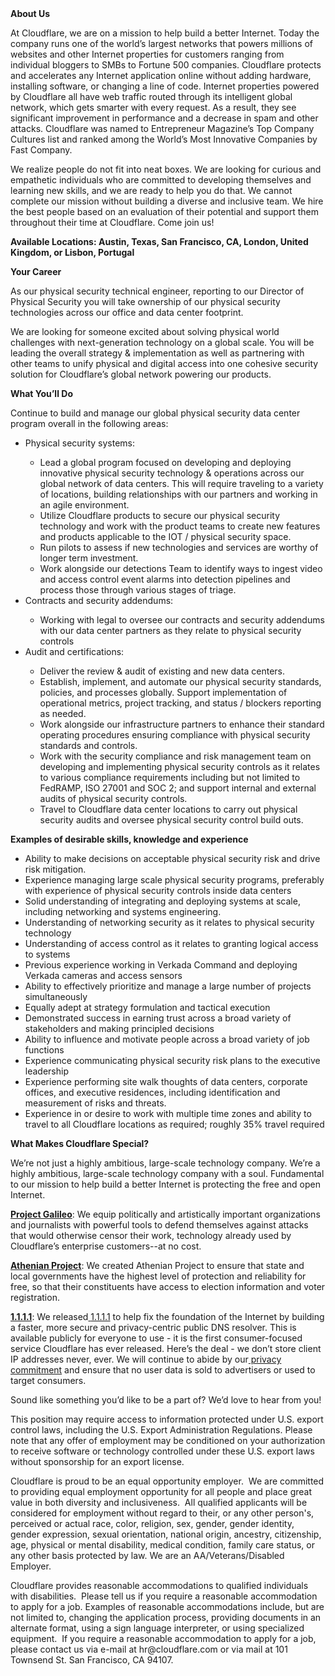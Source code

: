 <div class="content-intro">
	<div><strong>About Us</strong></div>
	<div>
		<p>At Cloudflare, we are on a mission to help build a better Internet. Today the company runs one of the world’s largest networks that powers millions of websites and other Internet properties for customers ranging from individual bloggers to SMBs to Fortune 500 companies. Cloudflare protects and accelerates any Internet application online without adding hardware, installing software, or changing a line of code. Internet properties powered by Cloudflare all have web traffic routed through its intelligent global network, which gets smarter with every request. As a result, they see significant improvement in performance and a decrease in spam and other attacks. Cloudflare was named to Entrepreneur Magazine’s Top Company Cultures list and ranked among the World’s Most Innovative Companies by Fast Company.&nbsp;</p>
		<p><span style="font-weight: 400;">We realize people do not fit into neat boxes. We are looking for curious and empathetic individuals who are committed to developing themselves and learning new skills, and we are ready to help you do that. We cannot complete our mission without building a diverse and inclusive team. We hire the best people based on an evaluation of their potential and support them throughout their time at Cloudflare. Come join us!&nbsp;</span></p>
	</div>
</div>
<p><strong>Available Locations: Austin, Texas, San Francisco, CA, London, United Kingdom, or Lisbon, Portugal&nbsp;</strong></p>
<p><strong>Your Career</strong></p>
<p>As our physical security technical engineer, reporting to our Director of Physical Security you will take ownership of our physical security technologies across our office and data center footprint.&nbsp;</p>
<p>We are looking for someone excited about solving physical world challenges with next-generation technology on a global scale. You will be leading the overall strategy &amp; implementation as well as partnering with other teams to unify physical and digital access into one cohesive security solution for Cloudflare’s global network powering our products.</p>
<p><strong>What You’ll Do</strong></p>
<p>Continue to build and manage our global physical security data center program overall in the following areas:&nbsp;</p>
<ul>
	<li>Physical security systems:</li>
	<ul>
		<li>Lead a global program focused on developing and deploying innovative physical security technology &amp; operations across our global network of data centers. This will require traveling to a variety of locations, building relationships with our partners and working in an agile environment.&nbsp;</li>
		<li>Utilize Cloudflare products to secure our physical security technology and work with the product teams to create new features and products applicable to the IOT / physical security space.&nbsp;</li>
		<li>Run pilots to assess if new technologies and services are worthy of longer term investment.</li>
		<li>Work alongside our detections Team to identify ways to ingest video and access control event alarms into detection pipelines and process those through various stages of triage.</li>
	</ul>
	<li>Contracts and security addendums:</li>
	<ul>
		<li>Working with legal to oversee our contracts and security addendums with our data center partners as they relate to physical security controls</li>
	</ul>
	<li>Audit and certifications:</li>
	<ul>
		<li>Deliver the review &amp; audit of existing and new data centers.</li>
		<li>Establish, implement, and automate our physical security standards, policies, and processes globally. Support implementation of operational metrics, project tracking, and status / blockers reporting as needed.</li>
		<li>Work alongside our infrastructure partners to enhance their standard operating procedures ensuring compliance with physical security standards and controls.</li>
		<li>Work with the security compliance and risk management team on developing and implementing physical security controls as it relates to various compliance requirements including but not limited to FedRAMP, ISO 27001 and SOC 2; and support internal and external audits of physical security controls.</li>
		<li>Travel to Cloudflare data center locations to carry out physical security audits and oversee physical security control build outs.</li>
	</ul>
</ul>
<p><strong>Examples of desirable skills, knowledge and experience</strong></p>
<ul>
	<li>Ability to make decisions on acceptable physical security risk and drive risk mitigation.&nbsp;</li>
	<li>Experience managing large scale physical security programs, preferably with experience of physical security controls inside data centers</li>
	<li>Solid understanding of integrating and deploying systems at scale, including networking and systems engineering.</li>
	<li>Understanding of networking security as it relates to physical security technology</li>
	<li>Understanding of access control as it relates to granting logical access to systems</li>
	<li>Previous experience working in Verkada Command and deploying Verkada cameras and access sensors</li>
	<li>Ability to effectively prioritize and manage a large number of projects simultaneously</li>
	<li>Equally adept at strategy formulation and tactical execution</li>
	<li>Demonstrated success in earning trust across a broad variety of stakeholders and making principled decisions</li>
	<li>Ability to influence and motivate people across a broad variety of job functions</li>
	<li>Experience communicating physical security risk plans to the executive leadership</li>
	<li>Experience performing site walk thoughts of data centers, corporate offices, and executive residences, including identification and measurement of risks and threats.</li>
	<li>Experience in or desire to work with multiple time zones and ability to travel to all Cloudflare locations as required; roughly 35% travel required</li>
</ul>
<div class="content-conclusion">
	<p><strong>What Makes Cloudflare Special?</strong></p>
	<p><span style="font-weight: 400;">We’re not just a highly ambitious, large-scale technology company. We’re a highly ambitious, large-scale technology company with a soul. Fundamental to our mission to help build a better Internet is protecting the free and open Internet.</span></p>
	<p><a href="https://blog.cloudflare.com/protecting-free-expression-online/"><strong>Project Galileo</strong></a><span style="font-weight: 400;">: We equip politically and artistically important organizations and journalists with powerful tools to defend themselves against attacks that would otherwise censor their work, technology already used by Cloudflare’s enterprise customers--at no cost.</span></p>
	<p><strong><a href="https://www.cloudflare.com/athenian/">Athenian Project</a></strong><span style="font-weight: 400;">: We created Athenian Project to ensure that state and local governments have the highest level of protection and reliability for free, so that their constituents have access to election information and voter registration.</span></p>
	<p><a href="https://1.1.1.1/"><strong>1.1.1.1</strong></a><span style="font-weight: 400;">: We released</span><a href="https://1.1.1.1/"> <span style="font-weight: 400;">1.1.1.1</span></a><span style="font-weight: 400;"> to help fix the foundation of the Internet by building a faster, more secure and privacy-centric public DNS resolver. This is available publicly for everyone to use - it is the first consumer-focused service Cloudflare has ever released. Here’s the deal - we don’t store client IP addresses never, ever. We will continue to abide by our</span><a href="https://developers.cloudflare.com/1.1.1.1/privacy/public-dns-resolver"> privacy commitment</a><span style="font-weight: 400;"> and ensure that no user data is sold to advertisers or used to target consumers.</span></p>
	<p><span style="font-weight: 400;">Sound like something you’d like to be a part of? We’d love to hear from you!</span></p>
	<p><span style="font-weight: 400;">This position may require access to information protected under U.S. export control laws, including the U.S. Export Administration Regulations. Please note that any offer of employment may be conditioned on your authorization to receive software or technology controlled under these U.S. export laws without sponsorship for an export license.</span></p>
	<p><span style="font-weight: 400;">Cloudflare is proud to be an equal opportunity employer. &nbsp;We are committed to providing equal employment opportunity for all people and place great value in both diversity and inclusiveness. &nbsp;All qualified applicants will be considered for employment without regard to their, or any other person's, perceived or actual</span> <span style="font-weight: 400;">race, color, religion, sex, gender, gender identity, gender expression, sexual orientation, national origin, ancestry, citizenship, age, physical or mental disability, medical condition, family care status, or any other basis protected by law. </span><span style="font-weight: 400;">We are an AA/Veterans/Disabled Employer.</span></p>
	<p><span style="font-weight: 400;">Cloudflare provides reasonable accommodations to qualified individuals with disabilities. &nbsp;Please tell us if you require a reasonable accommodation to apply for a job. Examples of reasonable accommodations include, but are not limited to, changing the application process, providing documents in an alternate format, using a sign language interpreter, or using specialized equipment. &nbsp;If you require a reasonable accommodation to apply for a job, please contact us via e-mail at </span><span style="font-weight: 400;">hr@cloudflare.com</span><span style="font-weight: 400;"> or via mail at 101 Townsend St. San Francisco, CA 94107.</span></p>
</div>